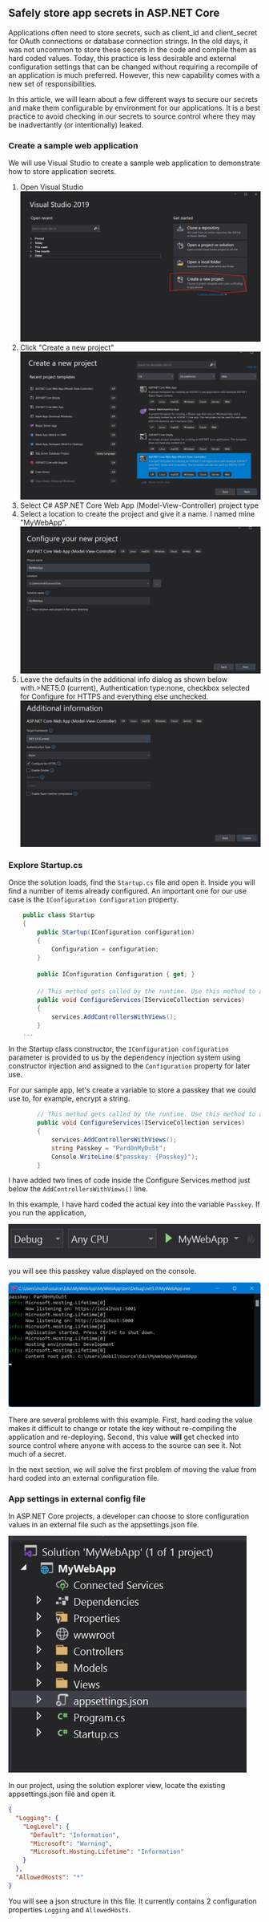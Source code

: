 ## Safely store app secrets in ASP.NET Core
Applications often need to store secrets, such as client_id and client_secret for OAuth connections or database connection strings. In the old days, it was not uncommon to store these secrets in the code and compile them as hard coded values. Today, this practice is less desirable and external configuration settings that can be changed without requiring a recompile of an application is much preferred. However, this new capability comes with a new set of responsibilities. 

In this article, we will learn about a few different ways to secure our secrets and make them configurable by environment for our applications. It is a best practice to avoid checking in our secrets to source control where they may be inadvertantly (or intentionally) leaked.

### Create a sample web application
We will use Visual Studio to create a sample web application to demonstrate how to store application secrets. 

1) Open Visual Studio
![visual studio](images/user-secrets/1-visualstudio.jpg)
2) Click "Create a new project"
![create new project](images/user-secrets/2-createnewproject.jpg)
3) Select C# ASP.NET Core Web App (Model-View-Controller) project type
4) Select a location to create the project and give it a name. I named mine "MyWebApp".
![my web app](images/user-secrets/3-mywebapp.jpg)
5) Leave the defaults in the additional info dialog as shown below with.>NET5.0 (current), Authentication type:none, checkbox selected for Configure for HTTPS and everything else unchecked.
![additional info dialog](images/user-secrets/4-additionalinfo.jpg)

### Explore Startup.cs
Once the solution loads, find the `Startup.cs` file and open it. Inside you will find a number of items already configured. An important one for our use case is the `IConfiguration Configuration` property.

```c#
    public class Startup
    {
        public Startup(IConfiguration configuration)
        {
            Configuration = configuration;
        }

        public IConfiguration Configuration { get; }

        // This method gets called by the runtime. Use this method to add services to the container.
        public void ConfigureServices(IServiceCollection services)
        {
            services.AddControllersWithViews();
        }
    ...
```

In the Startup class constructor, the `IConfiguration configuration` parameter is provided to us by the dependency injection system using constructor injection and assigned to the `Configuration` property for later use.

For our sample app, let's create a variable to store a passkey that we could use to, for example, encrypt a string. 

```c#
        // This method gets called by the runtime. Use this method to add services to the container.
        public void ConfigureServices(IServiceCollection services)
        {
            services.AddControllersWithViews();
            string Passkey = "Pard0nMyDu5t";
            Console.WriteLine($"passkey: {Passkey}");
        }
```

I have added two lines of code inside the Configure Services method just below the `AddControllersWithViews()` line.

In this example, I have hard coded the actual key into the variable `Passkey`. If you run the application, 

![run from debug](images/user-secrets/5-run-debug.jpg)

you will see this passkey value displayed on the console.

![console passkey](images/user-secrets/6-console-passkey.jpg)

There are several problems with this example. First, hard coding the value makes it difficult to change or rotate the key without re-compiling the application and re-deploying. Second, this value **will** get checked into source control where anyone with access to the source can see it. Not much of a secret.

In the next section, we will solve the first problem of moving the value from hard coded into an external configuration file.

### App settings in external config file
In ASP.NET Core projects, a developer can choose to store configuration values in an external file such as the appsettings.json file.

![solution explorer](images/user-secrets/7-solution-explorer.jpg)

In our project, using the solution explorer view, locate the existing appsettings.json file and open it.

```json
{
  "Logging": {
    "LogLevel": {
      "Default": "Information",
      "Microsoft": "Warning",
      "Microsoft.Hosting.Lifetime": "Information"
    }
  },
  "AllowedHosts": "*"
}
```

You will see a json structure in this file. It currently contains 2 configuration properties `Logging` and `AllowedHosts`.






